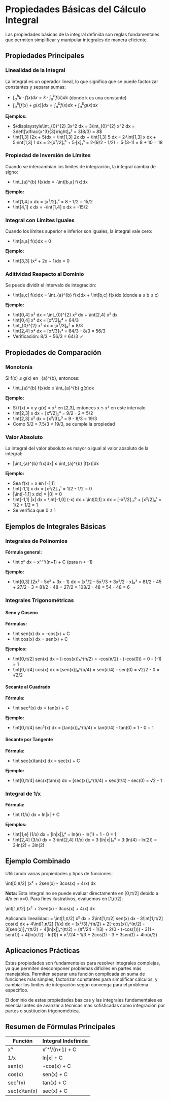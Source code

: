 # Propiedades Básicas del Cálculo Integral

Las propiedades básicas de la integral definida son reglas fundamentales que permiten simplificar y manipular integrales de manera eficiente.

## Propiedades Principales

### Linealidad de la Integral

La integral es un operador lineal, lo que significa que se puede factorizar constantes y separar sumas:

- $\displaystyle\int_{a}^{b} k·f(x)dx = k·\int_{a}^{b} f(x)dx$ (donde k es una constante)
- $\displaystyle\int_{a}^{b} [f(x) + g(x)]dx = \int_{a}^{b} f(x)dx + \int_{a}^{b} g(x)dx$

**Ejemplos:**
- $\displaystyle\int_{0}^{2} 3x^2 dx = 3\int_{0}^{2} x^2 dx = 3\left[\dfrac{x^3}{3}\right]₀² = 3(8/3) = 8$
- \int[1,3] (2x + 5)dx = \int[1,3] 2x dx + \int[1,3] 5 dx = 2·\int[1,3] x dx + 5·\int[1,3] 1 dx = 2·[x²/2]₁³ + 5·[x]₁³ = 2·(9/2 - 1/2) + 5·(3-1) = 8 + 10 = 18

### Propiedad de Inversión de Límites

Cuando se intercambian los límites de integración, la integral cambia de signo:

- \int_{a}^{b} f(x)dx = -\int[b,a] f(x)dx

**Ejemplo:**
- \int[1,4] x dx = [x²/2]₁⁴ = 8 - 1/2 = 15/2
- \int[4,1] x dx = -\int[1,4] x dx = -15/2

### Integral con Límites Iguales

Cuando los límites superior e inferior son iguales, la integral vale cero:

- \int[a,a] f(x)dx = 0

**Ejemplo:**
- \int[3,3] (x² + 2x + 1)dx = 0

### Aditividad Respecto al Dominio

Se puede dividir el intervalo de integración:

- \int[a,c] f(x)dx = \int_{a}^{b} f(x)dx + \int[b,c] f(x)dx (donde a ≤ b ≤ c)

**Ejemplo:**
- \int[0,4] x² dx = \int_{0}^{2} x² dx + \int[2,4] x² dx
- \int[0,4] x² dx = [x³/3]₀⁴ = 64/3
- \int_{0}^{2} x² dx = [x³/3]₀² = 8/3
- \int[2,4] x² dx = [x³/3]₂⁴ = 64/3 - 8/3 = 56/3
- Verificación: 8/3 + 56/3 = 64/3 ✓

## Propiedades de Comparación

### Monotonía

Si f(x) ≤ g(x) en _{a}^{b}, entonces:

- \int_{a}^{b} f(x)dx ≤ \int_{a}^{b} g(x)dx

**Ejemplo:**
- Si f(x) = x y g(x) = x² en [2,3], entonces x ≤ x² en este intervalo
- \int[2,3] x dx = [x²/2]₂³ = 9/2 - 2 = 5/2
- \int[2,3] x² dx = [x³/3]₂³ = 9 - 8/3 = 19/3
- Como 5/2 = 7.5/3 < 19/3, se cumple la propiedad

### Valor Absoluto

La integral del valor absoluto es mayor o igual al valor absoluto de la integral:

- |\int_{a}^{b} f(x)dx| ≤ \int_{a}^{b} |f(x)|dx

**Ejemplo:**
- Sea f(x) = x en [-1,1]
- \int[-1,1] x dx = [x²/2]₋₁¹ = 1/2 - 1/2 = 0
- |\int[-1,1] x dx| = |0| = 0
- \int[-1,1] |x| dx = \int[-1,0] (-x) dx + \int[0,1] x dx = [-x²/2]₋₁⁰ + [x²/2]₀¹ = 1/2 + 1/2 = 1
- Se verifica que 0 ≤ 1

## Ejemplos de Integrales Básicas

### Integrales de Polinomios

**Fórmula general:**
- \int xⁿ dx = xⁿ⁺¹/(n+1) + C (para n ≠ -1)

**Ejemplo:**
- \int[0,3] (2x³ - 5x² + 3x - 1) dx = [x⁴/2 - 5x³/3 + 3x²/2 - x]₀³ = 81/2 - 45 + 27/2 - 3 = 81/2 - 48 + 27/2 = 108/2 - 48 = 54 - 48 = 6

### Integrales Trigonométricas

#### Seno y Coseno

**Fórmulas:**
- \int sen(x) dx = -cos(x) + C
- \int cos(x) dx = sen(x) + C

**Ejemplos:**
- \int[0,π/2] sen(x) dx = [-cos(x)]₀^(π/2) = -cos(π/2) - (-cos(0)) = 0 - (-1) = 1
- \int[0,π/4] cos(x) dx = [sen(x)]₀^(π/4) = sen(π/4) - sen(0) = √2/2 - 0 = √2/2

#### Secante al Cuadrado

**Fórmula:**
- \int sec²(x) dx = tan(x) + C

**Ejemplo:**
- \int[0,π/4] sec²(x) dx = [tan(x)]₀^(π/4) = tan(π/4) - tan(0) = 1 - 0 = 1

#### Secante por Tangente

**Fórmula:**
- \int sec(x)tan(x) dx = sec(x) + C

**Ejemplo:**
- \int[0,π/4] sec(x)tan(x) dx = [sec(x)]₀^(π/4) = sec(π/4) - sec(0) = √2 - 1

### Integral de 1/x

**Fórmula:**
- \int (1/x) dx = ln|x| + C

**Ejemplos:**
- \int[1,e] (1/x) dx = [ln|x|]₁ᵉ = ln(e) - ln(1) = 1 - 0 = 1
- \int[2,4] (3/x) dx = 3·\int[2,4] (1/x) dx = 3·[ln|x|]₂⁴ = 3·(ln(4) - ln(2)) = 3·ln(2) = 3ln(2)

## Ejemplo Combinado

Utilizando varias propiedades y tipos de funciones:

\int[0,π/2] (x² + 2sen(x) - 3cos(x) + 4/x) dx

**Nota:** Esta integral no se puede evaluar directamente en [0,π/2] debido a 4/x en x=0. Para fines ilustrativos, evaluemos en [1,π/2]:

\int[1,π/2] (x² + 2sen(x) - 3cos(x) + 4/x) dx

Aplicando linealidad:
= \int[1,π/2] x² dx + 2\int[1,π/2] sen(x) dx - 3\int[1,π/2] cos(x) dx + 4\int[1,π/2] (1/x) dx
= [x³/3]₁^(π/2) + 2[-cos(x)]₁^(π/2) - 3[sen(x)]₁^(π/2) + 4[ln|x|]₁^(π/2)
= (π³/24 - 1/3) + 2(0 - (-cos(1))) - 3(1 - sen(1)) + 4(ln(π/2) - ln(1))
= π³/24 - 1/3 + 2cos(1) - 3 + 3sen(1) + 4ln(π/2)

## Aplicaciones Prácticas

Estas propiedades son fundamentales para resolver integrales complejas, ya que permiten descomponer problemas difíciles en partes más manejables. Permiten separar una función complicada en suma de funciones más simples, factorizar constantes para simplificar cálculos, y cambiar los límites de integración según convenga para el problema específico.

El dominio de estas propiedades básicas y las integrales fundamentales es esencial antes de avanzar a técnicas más sofisticadas como integración por partes o sustitución trigonométrica.

## Resumen de Fórmulas Principales

| Función      | Integral Indefinida |
| ------------ | ------------------- |
| xⁿ           | xⁿ⁺¹/(n+1) + C      |
| 1/x          | ln\|x\| + C         |
| sen(x)       | -cos(x) + C         |
| cos(x)       | sen(x) + C          |
| sec²(x)      | tan(x) + C          |
| sec(x)tan(x) | sec(x) + C          |